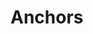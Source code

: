 # Anchors

<include repo_url="https://github.com/foliant-docs/foliantcontrib.anchors.git" path="README.md" sethead="2" nohead="true"></include>